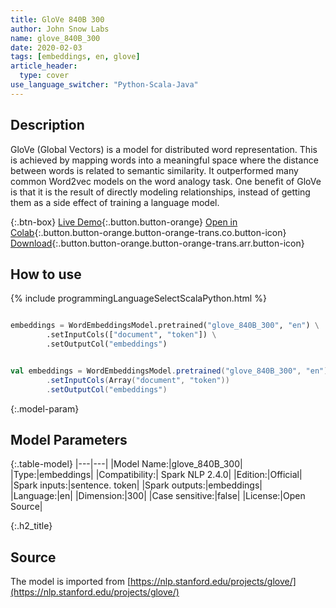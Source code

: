 ```yaml
---
title: GloVe 840B 300
author: John Snow Labs
name: glove_840B_300
date: 2020-02-03
tags: [embeddings, en, glove]
article_header:
  type: cover
use_language_switcher: "Python-Scala-Java"
---
```


## Description
GloVe (Global Vectors) is a model for distributed word representation. This is achieved by mapping words into a meaningful space where the distance between words is related to semantic similarity. It outperformed many common Word2vec models on the word analogy task. One benefit of GloVe is that it is the result of directly modeling relationships, instead of getting them as a side effect of training a language model.

{:.btn-box}
[Live Demo](https://demo.johnsnowlabs.com/public/NER_EN){:.button.button-orange}
[Open in Colab](https://colab.research.google.com/github/JohnSnowLabs/spark-nlp-workshop/blob/master/tutorials/streamlit_notebooks/NER_EN.ipynb){:.button.button-orange.button-orange-trans.co.button-icon}
[Download](||https://s3.amazonaws.com/auxdata.johnsnowlabs.com/public/models/glove_840B_300_xx_2.4.0_2.4_1579698926752.zip){:.button.button-orange.button-orange-trans.arr.button-icon}

## How to use 

{% include programmingLanguageSelectScalaPython.html %}

```python

embeddings = WordEmbeddingsModel.pretrained("glove_840B_300", "en") \
        .setInputCols(["document", "token"]) \
        .setOutputCol("embeddings")
```

```scala

val embeddings = WordEmbeddingsModel.pretrained("glove_840B_300", "en")
        .setInputCols(Array("document", "token"))
        .setOutputCol("embeddings")
```

{:.model-param}
## Model Parameters

{:.table-model}
|---|---|
|Model Name:|glove_840B_300|
|Type:|embeddings|
|Compatibility:| Spark NLP 2.4.0|
|Edition:|Official|
|Spark inputs:|sentence. token|
|Spark outputs:|embeddings|
|Language:|en|
|Dimension:|300|
|Case sensitive:|false|
|License:|Open Source|

{:.h2_title}
## Source
The model is imported from [https://nlp.stanford.edu/projects/glove/](https://nlp.stanford.edu/projects/glove/)
